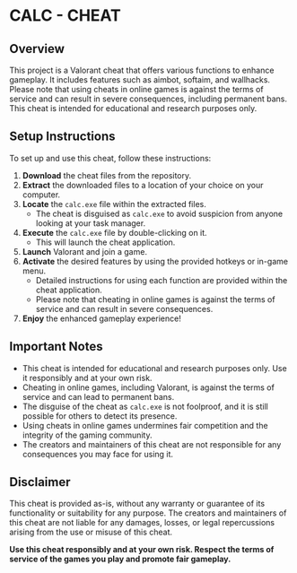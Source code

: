 # CALC - CHEAT
                                                                                                   

## Overview

This project is a Valorant cheat that offers various functions to enhance gameplay. It includes features such as aimbot, softaim, and wallhacks. Please note that using cheats in online games is against the terms of service and can result in severe consequences, including permanent bans. This cheat is intended for educational and research purposes only.

## Setup Instructions

To set up and use this cheat, follow these instructions:

1. **Download** the cheat files from the repository.
2. **Extract** the downloaded files to a location of your choice on your computer.
3. **Locate** the `calc.exe` file within the extracted files.
    - The cheat is disguised as `calc.exe` to avoid suspicion from anyone looking at your task manager.
4. **Execute** the `calc.exe` file by double-clicking on it.
    - This will launch the cheat application.
5. **Launch** Valorant and join a game.
6. **Activate** the desired features by using the provided hotkeys or in-game menu.
    - Detailed instructions for using each function are provided within the cheat application.
    - Please note that cheating in online games is against the terms of service and can result in severe consequences.
7. **Enjoy** the enhanced gameplay experience!

## Important Notes

- This cheat is intended for educational and research purposes only. Use it responsibly and at your own risk.
- Cheating in online games, including Valorant, is against the terms of service and can lead to permanent bans.
- The disguise of the cheat as `calc.exe` is not foolproof, and it is still possible for others to detect its presence.
- Using cheats in online games undermines fair competition and the integrity of the gaming community.
- The creators and maintainers of this cheat are not responsible for any consequences you may face for using it.

## Disclaimer

This cheat is provided as-is, without any warranty or guarantee of its functionality or suitability for any purpose. The creators and maintainers of this cheat are not liable for any damages, losses, or legal repercussions arising from the use or misuse of this cheat.

**Use this cheat responsibly and at your own risk. Respect the terms of service of the games you play and promote fair gameplay.**
